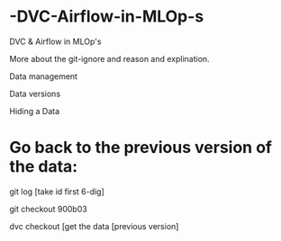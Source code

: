 # -DVC-Airflow-in-MLOp-s
 DVC &amp; Airflow in MLOp's

More about the git-ignore and reason and explination.

Data management

Data versions

Hiding a Data

# Go back to the previous version of the data:

git log  [take id first 6-dig]

git checkout 900b03

dvc checkout   [get the data [previous version]
